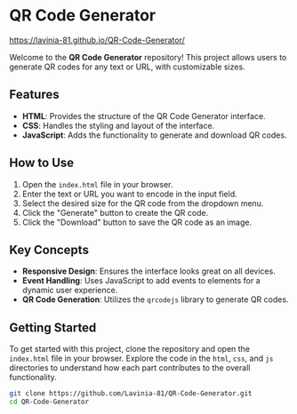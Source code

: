 # QR Code Generator
https://lavinia-81.github.io/QR-Code-Generator/

Welcome to the **QR Code Generator** repository! This project allows users to generate QR codes for any text or URL, with customizable sizes.

## Features

- **HTML**: Provides the structure of the QR Code Generator interface.
- **CSS**: Handles the styling and layout of the interface.
- **JavaScript**: Adds the functionality to generate and download QR codes.

## How to Use

1. Open the `index.html` file in your browser.
2. Enter the text or URL you want to encode in the input field.
3. Select the desired size for the QR code from the dropdown menu.
4. Click the "Generate" button to create the QR code.
5. Click the "Download" button to save the QR code as an image.

## Key Concepts

- **Responsive Design**: Ensures the interface looks great on all devices.
- **Event Handling**: Uses JavaScript to add events to elements for a dynamic user experience.
- **QR Code Generation**: Utilizes the `qrcodejs` library to generate QR codes.

## Getting Started

To get started with this project, clone the repository and open the `index.html` file in your browser. Explore the code in the `html`, `css`, and `js` directories to understand how each part contributes to the overall functionality.

```bash
git clone https://github.com/Lavinia-81/QR-Code-Generator.git
cd QR-Code-Generator
